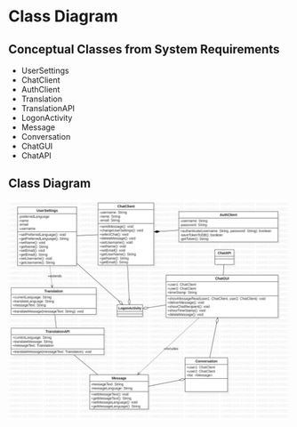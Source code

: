 # Class Diagram

## Conceptual Classes from System Requirements
- UserSettings
- ChatClient
- AuthClient
- Translation
- TranslationAPI
- LogonActivity
- Message
- Conversation
- ChatGUI
- ChatAPI

## Class Diagram
![](class_diagram.png)